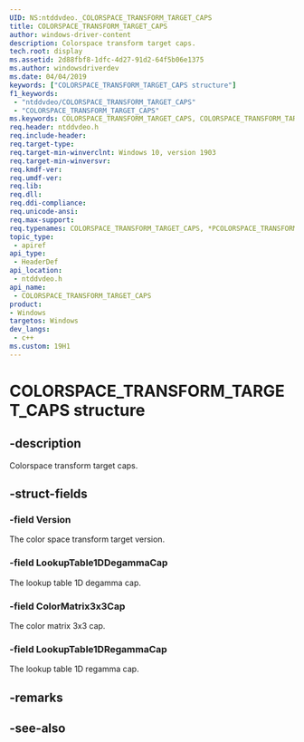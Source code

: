 ```yaml
---
UID: NS:ntddvdeo._COLORSPACE_TRANSFORM_TARGET_CAPS
title: COLORSPACE_TRANSFORM_TARGET_CAPS
author: windows-driver-content
description: Colorspace transform target caps.
tech.root: display
ms.assetid: 2d88fbf8-1dfc-4d27-91d2-64f5b06e1375
ms.author: windowsdriverdev
ms.date: 04/04/2019
keywords: ["COLORSPACE_TRANSFORM_TARGET_CAPS structure"]
f1_keywords:
 - "ntddvdeo/COLORSPACE_TRANSFORM_TARGET_CAPS"
 - "COLORSPACE_TRANSFORM_TARGET_CAPS"
ms.keywords: COLORSPACE_TRANSFORM_TARGET_CAPS, COLORSPACE_TRANSFORM_TARGET_CAPS, *PCOLORSPACE_TRANSFORM_TARGET_CAPS, 
req.header: ntddvdeo.h
req.include-header:
req.target-type:
req.target-min-winverclnt: Windows 10, version 1903
req.target-min-winversvr:
req.kmdf-ver:
req.umdf-ver:
req.lib:
req.dll:
req.ddi-compliance:
req.unicode-ansi:
req.max-support:
req.typenames: COLORSPACE_TRANSFORM_TARGET_CAPS, *PCOLORSPACE_TRANSFORM_TARGET_CAPS
topic_type: 
 - apiref
api_type: 
 - HeaderDef
api_location: 
 - ntddvdeo.h
api_name: 
 - COLORSPACE_TRANSFORM_TARGET_CAPS
product:
- Windows
targetos: Windows
dev_langs:
 - c++
ms.custom: 19H1
---
```


# COLORSPACE_TRANSFORM_TARGET_CAPS structure

## -description

Colorspace transform target caps.

## -struct-fields

### -field Version

The color space transform target version.

### -field LookupTable1DDegammaCap

The lookup table 1D degamma cap.

### -field ColorMatrix3x3Cap

The color matrix 3x3 cap.

### -field LookupTable1DRegammaCap
 
The lookup table 1D regamma cap.

## -remarks

## -see-also
